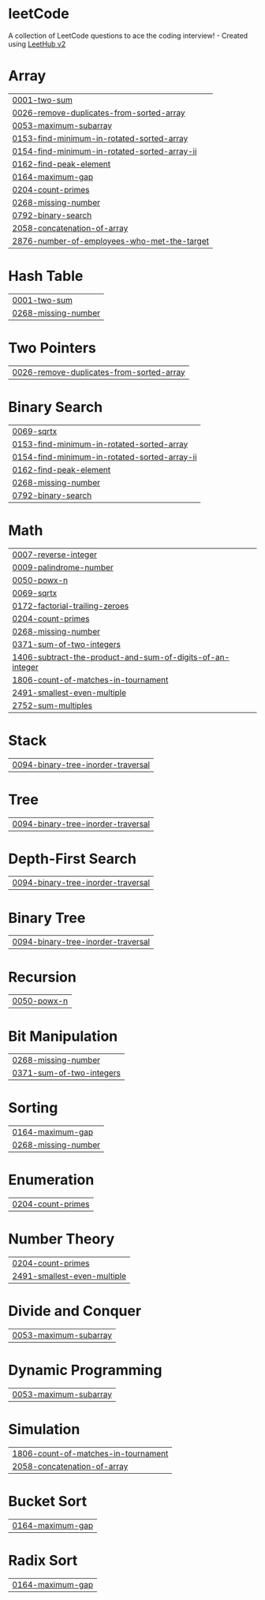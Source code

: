 # leetCode
A collection of LeetCode questions to ace the coding interview! - Created using [LeetHub v2](https://github.com/arunbhardwaj/LeetHub-2.0)


# Array
|  |
| ------- |
| [0001-two-sum](https://github.com/nileshgithub74/leetCode/tree/master/0001-two-sum) |
| [0026-remove-duplicates-from-sorted-array](https://github.com/nileshgithub74/leetCode/tree/master/0026-remove-duplicates-from-sorted-array) |
| [0053-maximum-subarray](https://github.com/nileshgithub74/leetCode/tree/master/0053-maximum-subarray) |
| [0153-find-minimum-in-rotated-sorted-array](https://github.com/nileshgithub74/leetCode/tree/master/0153-find-minimum-in-rotated-sorted-array) |
| [0154-find-minimum-in-rotated-sorted-array-ii](https://github.com/nileshgithub74/leetCode/tree/master/0154-find-minimum-in-rotated-sorted-array-ii) |
| [0162-find-peak-element](https://github.com/nileshgithub74/leetCode/tree/master/0162-find-peak-element) |
| [0164-maximum-gap](https://github.com/nileshgithub74/leetCode/tree/master/0164-maximum-gap) |
| [0204-count-primes](https://github.com/nileshgithub74/leetCode/tree/master/0204-count-primes) |
| [0268-missing-number](https://github.com/nileshgithub74/leetCode/tree/master/0268-missing-number) |
| [0792-binary-search](https://github.com/nileshgithub74/leetCode/tree/master/0792-binary-search) |
| [2058-concatenation-of-array](https://github.com/nileshgithub74/leetCode/tree/master/2058-concatenation-of-array) |
| [2876-number-of-employees-who-met-the-target](https://github.com/nileshgithub74/leetCode/tree/master/2876-number-of-employees-who-met-the-target) |
# Hash Table
|  |
| ------- |
| [0001-two-sum](https://github.com/nileshgithub74/leetCode/tree/master/0001-two-sum) |
| [0268-missing-number](https://github.com/nileshgithub74/leetCode/tree/master/0268-missing-number) |
# Two Pointers
|  |
| ------- |
| [0026-remove-duplicates-from-sorted-array](https://github.com/nileshgithub74/leetCode/tree/master/0026-remove-duplicates-from-sorted-array) |
# Binary Search
|  |
| ------- |
| [0069-sqrtx](https://github.com/nileshgithub74/leetCode/tree/master/0069-sqrtx) |
| [0153-find-minimum-in-rotated-sorted-array](https://github.com/nileshgithub74/leetCode/tree/master/0153-find-minimum-in-rotated-sorted-array) |
| [0154-find-minimum-in-rotated-sorted-array-ii](https://github.com/nileshgithub74/leetCode/tree/master/0154-find-minimum-in-rotated-sorted-array-ii) |
| [0162-find-peak-element](https://github.com/nileshgithub74/leetCode/tree/master/0162-find-peak-element) |
| [0268-missing-number](https://github.com/nileshgithub74/leetCode/tree/master/0268-missing-number) |
| [0792-binary-search](https://github.com/nileshgithub74/leetCode/tree/master/0792-binary-search) |
# Math
|  |
| ------- |
| [0007-reverse-integer](https://github.com/nileshgithub74/leetCode/tree/master/0007-reverse-integer) |
| [0009-palindrome-number](https://github.com/nileshgithub74/leetCode/tree/master/0009-palindrome-number) |
| [0050-powx-n](https://github.com/nileshgithub74/leetCode/tree/master/0050-powx-n) |
| [0069-sqrtx](https://github.com/nileshgithub74/leetCode/tree/master/0069-sqrtx) |
| [0172-factorial-trailing-zeroes](https://github.com/nileshgithub74/leetCode/tree/master/0172-factorial-trailing-zeroes) |
| [0204-count-primes](https://github.com/nileshgithub74/leetCode/tree/master/0204-count-primes) |
| [0268-missing-number](https://github.com/nileshgithub74/leetCode/tree/master/0268-missing-number) |
| [0371-sum-of-two-integers](https://github.com/nileshgithub74/leetCode/tree/master/0371-sum-of-two-integers) |
| [1406-subtract-the-product-and-sum-of-digits-of-an-integer](https://github.com/nileshgithub74/leetCode/tree/master/1406-subtract-the-product-and-sum-of-digits-of-an-integer) |
| [1806-count-of-matches-in-tournament](https://github.com/nileshgithub74/leetCode/tree/master/1806-count-of-matches-in-tournament) |
| [2491-smallest-even-multiple](https://github.com/nileshgithub74/leetCode/tree/master/2491-smallest-even-multiple) |
| [2752-sum-multiples](https://github.com/nileshgithub74/leetCode/tree/master/2752-sum-multiples) |
# Stack
|  |
| ------- |
| [0094-binary-tree-inorder-traversal](https://github.com/nileshgithub74/leetCode/tree/master/0094-binary-tree-inorder-traversal) |
# Tree
|  |
| ------- |
| [0094-binary-tree-inorder-traversal](https://github.com/nileshgithub74/leetCode/tree/master/0094-binary-tree-inorder-traversal) |
# Depth-First Search
|  |
| ------- |
| [0094-binary-tree-inorder-traversal](https://github.com/nileshgithub74/leetCode/tree/master/0094-binary-tree-inorder-traversal) |
# Binary Tree
|  |
| ------- |
| [0094-binary-tree-inorder-traversal](https://github.com/nileshgithub74/leetCode/tree/master/0094-binary-tree-inorder-traversal) |
# Recursion
|  |
| ------- |
| [0050-powx-n](https://github.com/nileshgithub74/leetCode/tree/master/0050-powx-n) |
# Bit Manipulation
|  |
| ------- |
| [0268-missing-number](https://github.com/nileshgithub74/leetCode/tree/master/0268-missing-number) |
| [0371-sum-of-two-integers](https://github.com/nileshgithub74/leetCode/tree/master/0371-sum-of-two-integers) |
# Sorting
|  |
| ------- |
| [0164-maximum-gap](https://github.com/nileshgithub74/leetCode/tree/master/0164-maximum-gap) |
| [0268-missing-number](https://github.com/nileshgithub74/leetCode/tree/master/0268-missing-number) |
# Enumeration
|  |
| ------- |
| [0204-count-primes](https://github.com/nileshgithub74/leetCode/tree/master/0204-count-primes) |
# Number Theory
|  |
| ------- |
| [0204-count-primes](https://github.com/nileshgithub74/leetCode/tree/master/0204-count-primes) |
| [2491-smallest-even-multiple](https://github.com/nileshgithub74/leetCode/tree/master/2491-smallest-even-multiple) |
# Divide and Conquer
|  |
| ------- |
| [0053-maximum-subarray](https://github.com/nileshgithub74/leetCode/tree/master/0053-maximum-subarray) |
# Dynamic Programming
|  |
| ------- |
| [0053-maximum-subarray](https://github.com/nileshgithub74/leetCode/tree/master/0053-maximum-subarray) |
# Simulation
|  |
| ------- |
| [1806-count-of-matches-in-tournament](https://github.com/nileshgithub74/leetCode/tree/master/1806-count-of-matches-in-tournament) |
| [2058-concatenation-of-array](https://github.com/nileshgithub74/leetCode/tree/master/2058-concatenation-of-array) |
# Bucket Sort
|  |
| ------- |
| [0164-maximum-gap](https://github.com/nileshgithub74/leetCode/tree/master/0164-maximum-gap) |
# Radix Sort
|  |
| ------- |
| [0164-maximum-gap](https://github.com/nileshgithub74/leetCode/tree/master/0164-maximum-gap) |